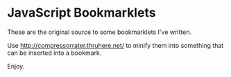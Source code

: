 # JavaScript Bookmarklets

These are the original source to some bookmarklets I've written.

Use http://compressorrater.thruhere.net/ to minify them into something that can be inserted into a bookmark.

Enjoy.
